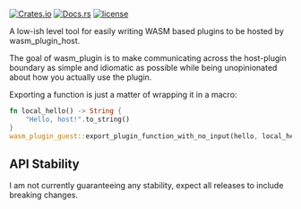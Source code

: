 [![Crates.io](https://img.shields.io/crates/v/wasm_plugin_guest.svg)](https://crates.io/crates/wasm_plugin_guest)
[![Docs.rs](https://docs.rs/wasm_plugin_guest/badge.svg)](https://docs.rs/wasm_plugin_guest)
[![license](https://img.shields.io/badge/license-MIT-blue.svg)](../LICENSE)

A low-ish level tool for easily writing WASM based plugins to be hosted by
wasm_plugin_host.

The goal of wasm_plugin is to make communicating across the host-plugin
boundary as simple and idiomatic as possible while being unopinionated
about how you actually use the plugin.

Exporting a function is just a matter of wrapping it in a macro:

```rust
fn local_hello() -> String {
    "Hello, host!".to_string()
}
wasm_plugin_guest::export_plugin_function_with_no_input(hello, local_hello);
```

## API Stability

I am not currently guaranteeing any stability, expect all releases to include breaking changes.
